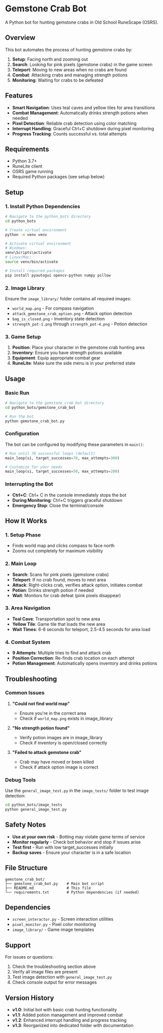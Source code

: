 # Gemstone Crab Bot

A Python bot for hunting gemstone crabs in Old School RuneScape (OSRS).

## Overview

This bot automates the process of hunting gemstone crabs by:
1. **Setup**: Facing north and zooming out
2. **Search**: Looking for pink pixels (gemstone crabs) in the game screen
3. **Teleport**: Moving to new areas when no crabs are found
4. **Combat**: Attacking crabs and managing strength potions
5. **Monitoring**: Waiting for crabs to be defeated

## Features

- **Smart Navigation**: Uses teal caves and yellow tiles for area transitions
- **Combat Management**: Automatically drinks strength potions when needed
- **Pixel Detection**: Reliable crab detection using color matching
- **Interrupt Handling**: Graceful Ctrl+C shutdown during pixel monitoring
- **Progress Tracking**: Counts successful vs. total attempts

## Requirements

- Python 3.7+
- RuneLite client
- OSRS game running
- Required Python packages (see setup below)

## Setup

### 1. Install Python Dependencies

```bash
# Navigate to the python_bots directory
cd python_bots

# Create virtual environment
python -m venv venv

# Activate virtual environment
# Windows:
venv\Scripts\activate
# Linux/Mac:
source venv/bin/activate

# Install required packages
pip install pyautogui opencv-python numpy pillow
```

### 2. Image Library

Ensure the `image_library/` folder contains all required images:
- `world_map.png` - For compass navigation
- `attack_gemstone_crab_option.png` - Attack option detection
- `bag_is_closed.png` - Inventory state detection
- `strength_pot-1.png` through `strength_pot-4.png` - Potion detection

### 3. Game Setup

1. **Position**: Place your character in the gemstone crab hunting area
2. **Inventory**: Ensure you have strength potions available
3. **Equipment**: Equip appropriate combat gear
4. **RuneLite**: Make sure the side menu is in your preferred state

## Usage

### Basic Run

```bash
# Navigate to the gemstone_crab_bot directory
cd python_bots/gemstone_crab_bot

# Run the bot
python gemstone_crab_bot.py
```

### Configuration

The bot can be configured by modifying these parameters in `main()`:

```python
# Run until 78 successful loops (default)
main_loop(si, target_successes=78, max_attempts=300)

# Customize for your needs
main_loop(si, target_successes=50, max_attempts=200)
```

### Interrupting the Bot

- **Ctrl+C**: Ctrl+ C in the console immediately stops the bot
- **During Monitoring**: Ctrl+C triggers graceful shutdown
- **Emergency Stop**: Close the terminal/console

## How It Works

### 1. Setup Phase
- Finds world map and clicks compass to face north
- Zooms out completely for maximum visibility

### 2. Main Loop
- **Search**: Scans for pink pixels (gemstone crabs)
- **Teleport**: If no crab found, moves to next area
- **Attack**: Right-clicks crab, verifies attack option, initiates combat
- **Potion**: Drinks strength potion if needed
- **Wait**: Monitors for crab defeat (pink pixels disappear)

### 3. Area Navigation
- **Teal Cave**: Transportation spot to new area
- **Yellow Tile**: Game tile that loads the new area
- **Wait Times**: 6-8 seconds for teleport, 2.5-4.5 seconds for area load

### 4. Combat System
- **9 Attempts**: Multiple tries to find and attack crab
- **Position Correction**: Re-finds crab location on each attempt
- **Potion Management**: Automatically opens inventory and drinks potions

## Troubleshooting

### Common Issues

1. **"Could not find world map"**
   - Ensure you're in the correct area
   - Check if `world_map.png` exists in image_library

2. **"No strength potion found"**
   - Verify potion images are in image_library
   - Check if inventory is open/closed correctly

3. **"Failed to attack gemstone crab"**
   - Crab may have moved or been killed
   - Check if attack option image is correct

### Debug Tools

Use the `general_image_test.py` in the `image_tests/` folder to test image detection:

```bash
cd python_bots/image_tests
python general_image_test.py
```

## Safety Notes

- **Use at your own risk** - Botting may violate game terms of service
- **Monitor regularly** - Check bot behavior and stop if issues arise
- **Test first** - Run with low target_successes initially
- **Backup saves** - Ensure your character is in a safe location

## File Structure

```
gemstone_crab_bot/
├── gemstone_crab_bot.py    # Main bot script
├── README.md               # This file
└── requirements.txt        # Python dependencies (if needed)
```

## Dependencies

- `screen_interactor.py` - Screen interaction utilities
- `pixel_monitor.py` - Pixel color monitoring
- `image_library/` - Game image templates

## Support

For issues or questions:
1. Check the troubleshooting section above
2. Verify all image files are present
3. Test image detection with `general_image_test.py`
4. Check console output for error messages

## Version History

- **v1.0**: Initial bot with basic crab hunting functionality
- **v1.1**: Added potion management and improved combat
- **v1.2**: Enhanced interrupt handling and progress tracking
- **v1.3**: Reorganized into dedicated folder with documentation
